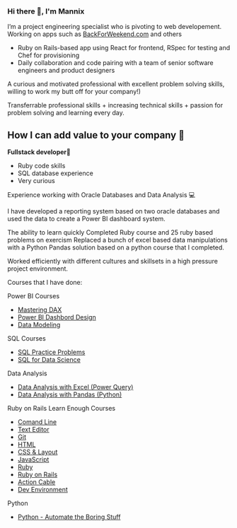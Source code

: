 ### Hi there 👋, I'm Mannix

I’m a project engineering specialist who is pivoting to web developement.  
Working on apps such as [BackForWeekend.com](https://www.backfortheweekend.com) and others
* Ruby on Rails-based app using React for frontend, RSpec for testing and Chef for provisioning
* Daily collaboration and code pairing with a team of senior software engineers and product designers

A curious and motivated professional with excellent problem solving skills, willing to work my butt off for your company!)

Transferrable professional skills + increasing technical skills + passion for problem solving and learning every day. 

## How I can add value to your company 💪

**Fullstack developer**🌈
 * Ruby code skills
 * SQL database experience
 * Very curious

Experience working with Oracle Databases and Data Analysis 💻

I have developed a reporting system based on two oracle databases and used the data to create a Power BI dashboard system.


The ability to learn quickly
  Completed Ruby course and 25 ruby based problems on exercism
  Replaced a bunch of excel based data manipulations with a Python Pandas solution based on a python course that I completed.

Worked efficiently with different cultures and skillsets in a high pressure project environment. 

Courses that I have done:

Power BI Courses
* [Mastering DAX](https://www.sqlbi.com/p/mastering-dax-video-course/)
* [Power BI Dashbord Design](https://www.sqlbi.com/p/power-bi-dashboard-design-course/)
* [Data Modeling](https://www.sqlbi.com/p/data-modeling-for-power-bi-video-course/)

SQL Courses
* [SQL Practice Problems](https://sqlpracticeproblems.com/)
* [SQL for Data Science](https://www.udemy.com/course/master-sql-for-data-science/)

Data Analysis
* [Data Analysis with Excel (Power Query)](https://skillwave.training/shop/power-query-academy-full/)
* [Data Analysis with Pandas (Python)](https://training.talkpython.fm/courses/details/move-from-excel-to-python-and-pandas)

Ruby on Rails Learn Enough Courses
* [Comand Line](https://www.learnenough.com/command-line)
* [Text Editor](https://www.learnenough.com/text-editor)
* [Git](https://www.learnenough.com/git)
* [HTML](https://www.learnenough.com/html)
* [CSS & Layout](https://www.learnenough.com/css-and-layout)
* [JavaScript](https://www.learnenough.com/javascript)
* [Ruby](https://www.learnenough.com/ruby)
* [Ruby on Rails](https://www.learnenough.com/ruby-on-rails-6th-edition)
* [Action Cable](https://www.learnenough.com/action-cable)
* [Dev Environment](https://www.learnenough.com/dev-environment)

Python
* [Python - Automate the Boring Stuff](https://www.udemy.com/course/automate/)



